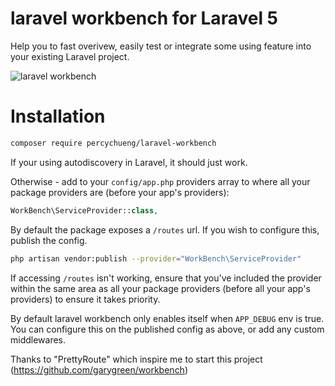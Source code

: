 laravel workbench for Laravel 5
====

Help you to fast overivew, easily test or integrate some using feature into your existing Laravel project.

![laravel workbench](https://github.com/PercyCheung/laravel-workbench/)

# Installation

```bash
composer require percychueng/laravel-workbench
```

If your using autodiscovery in Laravel, it should just work.

Otherwise - add to your `config/app.php` providers array to where all your package providers are (before your app's providers):

```php
WorkBench\ServiceProvider::class,
```

By default the package exposes a `/routes` url. If you wish to configure this, publish the config.

```bash
php artisan vendor:publish --provider="WorkBench\ServiceProvider"
```

If accessing `/routes` isn't working, ensure that you've included the provider within the same area as all your package providers (before all your app's providers) to ensure it takes priority.

By default laravel workbench only enables itself when `APP_DEBUG` env is true. You can configure this on the published config as above, or add any custom middlewares.


Thanks to "PrettyRoute" which inspire me to start this project
(https://github.com/garygreen/workbench)
